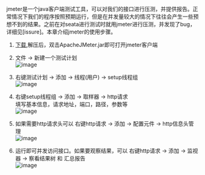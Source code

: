 jmeter是一个java客户端测试工具，可以对我们的接口进行压测，并提供报告。正常情况下我们的程序按照预期运行，但是在并发量较大的情况下往往会产生一些预想不到的结果。之前在对seata进行测试时就用jmeter进行压测，并发现了bug，详细见[issure]。本章介绍jmeter的使用步骤。

1. [下载](https://jmeter.apache.org/download_jmeter.cgi),解压后，双击ApacheJMeter.jar即可打开jmeter客户端

2. 文件 -> 新建一个测试计划  
![image]()

3. 右键测试计划 -> 添加 -> 线程(用户) -> setup线程组  
![image]()

4. 右键setup线程组 -> 添加 -> 取样器 -> http请求  
填写基本信息，请求地址，端口，路径，参数等    
![image]()

5. 如果需要http请求头可以 右键http请求 -> 添加 -> 配置元件 -> http信息头管理   
![image]()  

6. 运行即可并发访问接口。如果要观察结果，可以 右键http请求 -> 添加 -> 监视器 -> 察看结果树 和 汇总报告  
![image]()